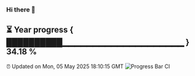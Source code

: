 ### Hi there 👋
⏳ Year progress { ██████████▁▁▁▁▁▁▁▁▁▁▁▁▁▁▁▁▁▁▁▁ } 34.18 %
---
⏰ Updated on Mon, 05 May 2025 18:10:15 GMT
![Progress Bar CI](https://github.com/Moyi321/Moyi321/workflows/Progress%20Bar%20CI/badge.svg)
